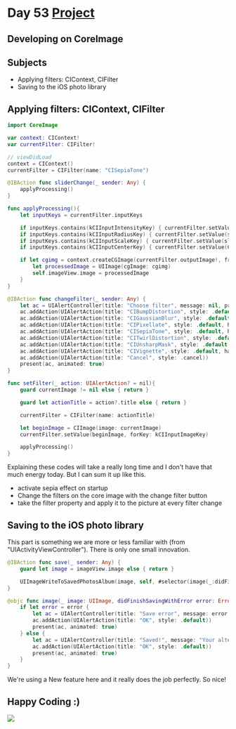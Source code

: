 # Day 53 <a href="https://github.com/devmehmetates/365-day-of-code/tree/main/Project/Day52-54/Day52-54"> Project </a>

## Developing on CoreImage

## Subjects

+ Applying filters: CIContext, CIFilter
+ Saving to the iOS photo library

## Applying filters: CIContext, CIFilter
```swift
import CoreImage

var context: CIContext!
var currentFilter: CIFilter!
```

```swift
// viewDidLoad
context = CIContext()
currentFilter = CIFilter(name: "CISepiaTone")
```

```swift
@IBAction func sliderChange(_ sender: Any) {
    applyProcessing()
}

func applyProcessing(){
    let inputKeys = currentFilter.inputKeys

    if inputKeys.contains(kCIInputIntensityKey) { currentFilter.setValue(slider.value, forKey: kCIInputIntensityKey) }
    if inputKeys.contains(kCIInputRadiusKey) { currentFilter.setValue(slider.value * 200, forKey: kCIInputRadiusKey) }
    if inputKeys.contains(kCIInputScaleKey) { currentFilter.setValue(slider.value * 10, forKey: kCIInputScaleKey) }
    if inputKeys.contains(kCIInputCenterKey) { currentFilter.setValue(CIVector(x: currentImage.size.width / 2, y: currentImage.size.height / 2), forKey: kCIInputCenterKey) }

    if let cgimg = context.createCGImage(currentFilter.outputImage!, from: currentFilter.outputImage!.extent) {
        let processedImage = UIImage(cgImage: cgimg)
        self.imageView.image = processedImage
    }
}
```

```swift
@IBAction func changeFilter(_ sender: Any) {
    let ac = UIAlertController(title: "Choose filter", message: nil, preferredStyle: .actionSheet)
    ac.addAction(UIAlertAction(title: "CIBumpDistortion", style: .default, handler: setFilter))
    ac.addAction(UIAlertAction(title: "CIGaussianBlur", style: .default, handler: setFilter))
    ac.addAction(UIAlertAction(title: "CIPixellate", style: .default, handler: setFilter))
    ac.addAction(UIAlertAction(title: "CISepiaTone", style: .default, handler: setFilter))
    ac.addAction(UIAlertAction(title: "CITwirlDistortion", style: .default, handler: setFilter))
    ac.addAction(UIAlertAction(title: "CIUnsharpMask", style: .default, handler: setFilter))
    ac.addAction(UIAlertAction(title: "CIVignette", style: .default, handler: setFilter))
    ac.addAction(UIAlertAction(title: "Cancel", style: .cancel))
    present(ac, animated: true)
}
```

```swift
func setFilter(_ action: UIAlertAction? = nil){
    guard currentImage != nil else { return }

    guard let actionTitle = action?.title else { return }

    currentFilter = CIFilter(name: actionTitle)

    let beginImage = CIImage(image: currentImage)
    currentFilter.setValue(beginImage, forKey: kCIInputImageKey)

    applyProcessing()
}
```
Explaining these codes will take a really long time and I don't have that much energy today. But I can sum it up like this.
+ activate sepia effect on startup
+ Change the filters on the core image with the change filter button
+ take the filter property and apply it to the picture at every filter change

## Saving to the iOS photo library
This part is something we are more or less familiar with (from "UIActivityViewController"). There is only one small innovation.
```swift
@IBAction func save(_ sender: Any) {
    guard let image = imageView.image else { return }

    UIImageWriteToSavedPhotosAlbum(image, self, #selector(image(_:didFinishSavingWithError:contextInfo:)), nil) // is new
}
```

```swift
@objc func image(_ image: UIImage, didFinishSavingWithError error: Error?, contextInfo: UnsafeRawPointer) { // completely new
    if let error = error {
        let ac = UIAlertController(title: "Save error", message: error.localizedDescription, preferredStyle: .alert)
        ac.addAction(UIAlertAction(title: "OK", style: .default))
        present(ac, animated: true)
    } else {
        let ac = UIAlertController(title: "Saved!", message: "Your altered image has been saved to your photos.", preferredStyle: .alert)
        ac.addAction(UIAlertAction(title: "OK", style: .default))
        present(ac, animated: true)
    }
}
```
We're using a New feature here and it really does the job perfectly. So nice!

## Happy Coding :)

<img src="https://c.tenor.com/sWEUdV5LQdkAAAAC/yes-apple.gif">

